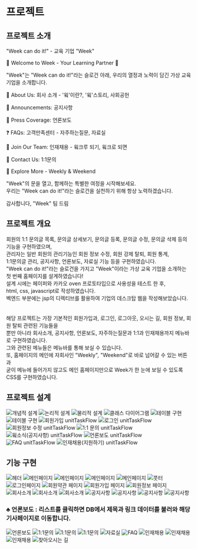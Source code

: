 # 프로젝트
## 프로젝트 소개
"Week can do it!" - 교육 기업 "Week"

🌟 Welcome to Week - Your Learning Partner 🌟

"Week"는 "Week can do it!"라는 슬로건 아래, 우리의 열정과 노력이 담긴 가상 교육 기업을 소개합니다.

🏢 About Us: 회사 소개 - '윜'이란?, '윜'스토리, 사회공헌

📢 Announcements: 공지사항

📰 Press Coverage: 언론보도

❓ FAQs: 고객만족센터 - 자주하는질문, 자료실

👥 Join Our Team: 인재채용 - 윜크루 되기, 윜크로 되면

📝 Contact Us: 1:1문의

🌟 Explore More - Weekly & Weekend

"Week"의 문을 열고, 함께하는 특별한 여정을 시작해보세요. <br>
우리는 "Week can do it!"라는 슬로건을 실천하기 위해 항상 노력하겠습니다. 

감사합니다,
"Week" 팀 드림

## 프로젝트 개요
회원의 1:1 문의글 목록, 문의글 상세보기, 문의글 등록, 문의글 수정, 문의글 삭제 등의 기능을 구현하였으며,<br>
관리자는 일반 회원의 관리기능인 회원 정보 수정, 회원 강제 탈퇴, 회원 통계, <br>
1:1문의글 관리, 공지사항, 언론보도, 자료실 기능 등을 구현하였습니다.<br>
"Week can do it!"라는 슬로건을 가지고 "Week"이라는 가상 교육 기업을 소개하는 <br>
첫 번째 홈페이지를 설계하였습니다!<br>
설계 시에는 페이퍼와 카카오 oven 프로토타입으로 사용성을 테스트 한 후, <br>
html, css, javascript로 작성하였습니다. <br>
벡엔드 부분에는 jsp의 디렉티브를 활용하여 기업의 데스크탑 웹을 작성해보았습니다.<br>
<br>
<br>
해당 프로젝트는 가장 기본적인 회원가입과, 로그인, 로그아웃, 오시는 길, 회원 정보, 회원 탈퇴 관련된 기능들을 <br>
뿐만 아니라 회사소개, 공지사항, 언론보도, 자주하는질문과 1:1과 인재채용까지 메뉴바로 구현하였습니다.<br>
그와 관련된 메뉴들은 메뉴바를 통해 보실 수 있습니다.<br>
또, 홈페이지의 메인에 자회사인 "Weekly", "Weekend"로 바로 넘어갈 수 있는 버튼과 <br>
굳이 메뉴에 들어가지 않고도 메인 홈페이지만으로 Week가 한 눈에 보일 수 있도록 CSS를 구현하였습니다.<br>

## 프로젝트 설계
![개념적 설계](./img/database/usecase.png "개념적 설계")
![논리적 설계](./img/database/erd_01.png "논리적 설계")
![물리적 설계](./img/database/erd_02.png "물리적 설계")
![클래스 다이어그램](./img/database/classdiagram.png "클래스 다이어그램")
![테이블 구현](./img/database/dbtables.png "테이블 구현")
![테이블 구현](./img/database/tableERD.png "테이블 구현")
![회원가입 unitTaskFlow](./img/database/unitTaskFlow_1.png "회원가입 unitTaskFlow")
![로그인 unitTaskFlow](./img/database/unitTaskFlow_2.png "로그인 unitTaskFlow")
![회원정보 수정 unitTaskFlow](./img/database/unitTaskFlow_3.png "회원정보 수정 unitTaskFlow")
![1:1 문의 unitTaskFlow](./img/database/unitTaskFlow_6.png "1:1 문의 unitTaskFlow")
![윜소식(공지사항) unitTaskFlow](./img/database/unitTaskFlow_4.png "윜소식(공지사항) unitTaskFlow")
![언론보도 unitTaskFlow](./img/database/unitTaskFlow_8.png "언론보도 unitTaskFlow")
![FAQ unitTaskFlow](./img/database/unitTaskFlow_7.png "FAQ unitTaskFlow")
![인재채용(지원하기) unitTaskFlow](./img/database/unitTaskFlow_5.png "인재채용(지원하기) unitTaskFlow")


## 기능 구현
![헤더](./img/index/header.png "헤더")
![메인페이지](./img/index/home1.png "메인페이지 첫 번째")
![메인페이지](./img/index/home2.png "메인페이지 두 번째")
![메인페이지](./img/index/companybutton.png "메인페이지 세 번째")
![메인페이지](./img/index/weeksummary.png "메인페이지 네 번째")
![풋터](./img/index/footer.png "풋터")
![로그인페이지](./img/login.png "로그인 페이지")
![회원약관 페이지](./img/term.png "회원약관 페이지")
![회원가입 페이지](./img/join.png "회원가입 페이지")
![회원정보 페이지](./img/mypage.png "회원정보 페이지")
![회사소개](./img/company_introduce.png "회사소개 첫 번째")
![회사소개](./img/company_social.png "회사소개 두 번째")
![회사소개](./img/company_weekstory.png "회사소개 세 번째")
![공지사항](./img/notice_1.png "공지사항 글 목록")
![공지사항](./img/notice_2.png "공지사항 글 쓰기")
![공지사항](./img/notice_3.png "공지사항 글 보기")
![공지사항](./img/notice_4.png "공지사항 글 수정")
### ♣ 언론보도 : 리스트를 클릭하면 DB에서 제목과 링크 데이터를 불러와 해당 기사페이지로 이동합니다.
![언론보도](./week01/img/masscom.png "언론보도 리스트")
![1:1문의](./img/qnaList.png "1:1문의 리스트")
![1:1문의](./img/getQna.png "1:1문의 보기")
![1:1문의](./img/addQuestion.png "1:1문의하기")
![자료실](./img/archive.png "자료실 페이지")
![FAQ](./img/faq.png "FAQ")
![인재채용](./img/weekcrew_1.png "윜크루 되면")
![인재채용](./img/weekcrew_2.png "지원하기")
![인재채용](./img/weekcrew_3.png "지원완료")
![찾아오시는 길](./img/map.png "찾아오시는 길")
